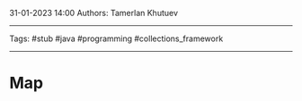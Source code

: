 31-01-2023
14:00
Authors: Tamerlan Khutuev
***
Tags: #stub #java #programming #collections_framework 
***
# Map


